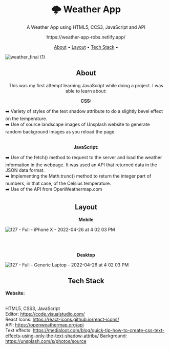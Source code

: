 <h1 align="center">🌩️ Weather App</h1>
<p align="center">A Weather App using HTML5, CCS3, JavaScript and API</p>
<p align="center">https://weather-app-robs.netlify.app/</p>


<p align="center">
 <a href="#about">About</a> •
 <a href="#layout">Layout</a> • 
 <a href="#tech-stack">Tech Stack</a> • 
  
 
</p>

![weather_final (1)](https://user-images.githubusercontent.com/102549776/165374678-90cb7c87-d59a-4685-ab57-8e0005d199ce.gif)



<h2 align="center">About</h2>

<p align="center">This was my first attempt learning JavaScript while doing a project. I was able to learn about:</p>

 <p align="center"><strong>CSS:</strong></p>
➡️ Variety of styles of the text shadow attribute to do a  slightly bevel effect on the temperature.<br>
➡️ Use of source landscape images of Unsplash website to generate random background images as you reload the page.<br><br>

 <p align="center"><strong>JavaScript:</strong></p>
➡️ Use of the fetch() method to request to the server and load the weather information in the webpage. It was used an API that returned data in the JSON data format.<br>
➡️ Implementing the Math.trunc() method to return the integer part of numbers, in that case, of the Celsius temperature.<br>
➡️ Use of the API from OpenWeathermap.com 


          


<h2 align="center">Layout</h2>

<p align="center"><strong>Mobile</strong></p>

![127 - Full - iPhone X - 2022-04-26 at 4 02 03 PM](https://user-images.githubusercontent.com/102549776/165373361-60927482-5a10-42bf-ae87-440c7078e95e.jpg)


<br><br>

<p align="center"><strong>Desktop</strong></p>

![127 - Full - Generic Laptop - 2022-04-26 at 4 02 03 PM](https://user-images.githubusercontent.com/102549776/165373204-08918046-11d6-461b-bee6-f8bd15a9006b.jpg)</p>




<h2 align="center">Tech Stack</h2>

<strong>Website:</strong><br><br>

HTML5, CSS3, JavaScript<br>
Editor: https://code.visualstudio.com/<br>
React Icons: https://react-icons.github.io/react-icons/<br>
API: https://openweathermap.org/api<br>
Text effects: https://medialoot.com/blog/quick-tip-how-to-create-css-text-effects-using-only-the-text-shadow-attribu/
Background: https://unsplash.com/s/photos/source



